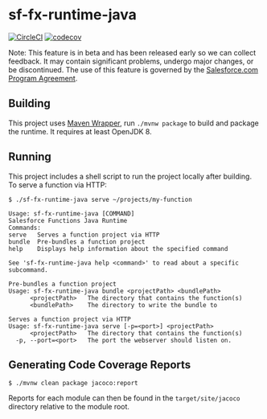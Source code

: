 # sf-fx-runtime-java
[![CircleCI](https://circleci.com/gh/forcedotcom/sf-fx-runtime-java/tree/main.svg?style=shield)](https://circleci.com/gh/forcedotcom/sf-fx-runtime-java/tree/main)
[![codecov](https://codecov.io/gh/forcedotcom/sf-fx-runtime-java/branch/main/graph/badge.svg)](https://codecov.io/gh/forcedotcom/sf-fx-runtime-java)

Note: This feature is in beta and has been released early so we can collect feedback. It may contain significant problems, undergo major changes, or be discontinued. The use of this feature is governed by the [Salesforce.com Program Agreement](https://trailblazer.me/terms?lan=en).

## Building

This project uses [Maven Wrapper](https://github.com/takari/maven-wrapper), run `./mvnw package` to build and package 
the runtime. It requires at least OpenJDK 8.

## Running

This project includes a shell script to run the project locally after building. To serve a function via HTTP:

```
$ ./sf-fx-runtime-java serve ~/projects/my-function
```

```
Usage: sf-fx-runtime-java [COMMAND]
Salesforce Functions Java Runtime
Commands:
serve   Serves a function project via HTTP
bundle  Pre-bundles a function project
help    Displays help information about the specified command

See 'sf-fx-runtime-java help <command>' to read about a specific subcommand.
```

```
Pre-bundles a function project
Usage: sf-fx-runtime-java bundle <projectPath> <bundlePath>
      <projectPath>   The directory that contains the function(s)
      <bundlePath>    The directory to write the bundle to
```

```
Serves a function project via HTTP
Usage: sf-fx-runtime-java serve [-p=<port>] <projectPath>
      <projectPath>   The directory that contains the function(s)
  -p, --port=<port>   The port the webserver should listen on.
```

## Generating Code Coverage Reports

```
$ ./mvnw clean package jacoco:report
```
Reports for each module can then be found in the `target/site/jacoco` directory relative to the module root.
